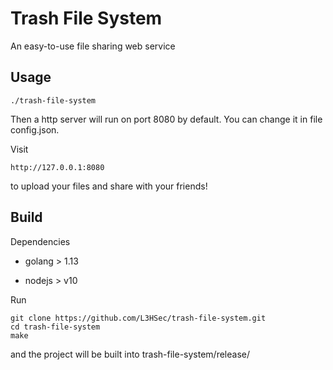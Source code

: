 # Trash File System

An easy-to-use file sharing web service


## Usage

```
./trash-file-system
```

Then a http server will run on port 8080 by default. You can change it in file config.json.

Visit

```
http://127.0.0.1:8080
```

to upload your files and share with your friends!

## Build

Dependencies

- golang > 1.13

- nodejs > v10


Run 

```
git clone https://github.com/L3HSec/trash-file-system.git
cd trash-file-system
make
```

and the project will be built into trash-file-system/release/